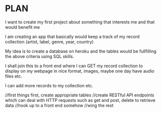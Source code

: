 # PLAN

I want to create my first project about something that interests me and that would benefit me

I am creating an app that basically would keep a track of my record collection (artist, label, genre, year, country)

My idea is to create a database on heroku and the tables would be fullfilling the above criteria using SQL skills.

I shall join this to a front end where I can GET my record collection to display on my webpage in nice format, images, maybe one day have audio files etc.

I can add more records to my collection etc.

//first things first, create appropriate tables
//create RESTful API endpoints which can deal with HTTP requests such as get and post, delete to retrieve data
//hook up to a front end somehow
//wing the rest
